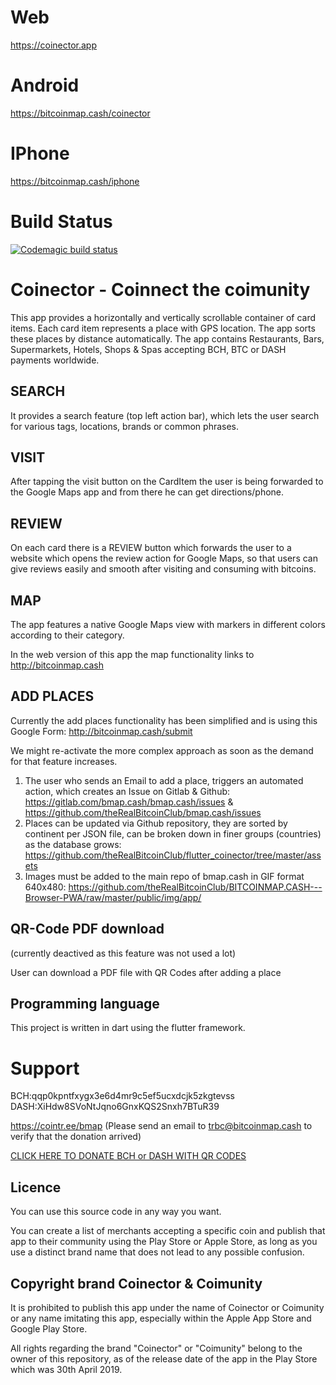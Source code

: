 # Web

https://coinector.app

# Android

https://bitcoinmap.cash/coinector

# IPhone

https://bitcoinmap.cash/iphone

# Build Status

[![Codemagic build status](https://api.codemagic.io/apps/5c883f703bcac0000cbf2083/5c883f703bcac0000cbf2082/status_badge.svg)](https://codemagic.io/apps/5c883f703bcac0000cbf2083/5c883f703bcac0000cbf2082/latest_build)

# Coinector - Coinnect the coimunity

This app provides a horizontally and vertically scrollable container of card items. Each card item represents a place with GPS location. The app sorts these places by distance automatically. The app contains Restaurants, Bars, Supermarkets, Hotels, Shops & Spas accepting BCH, BTC or DASH payments worldwide.

## SEARCH

It provides a search feature (top left action bar), which lets the user search for various tags, locations, brands or common phrases.

## VISIT

After tapping the visit button on the CardItem the user is being forwarded to the Google Maps app and from there he can get directions/phone.

## REVIEW

On each card there is a REVIEW button which forwards the user to a website which opens the review action for Google Maps, so that users can give reviews easily and smooth after visiting and consuming with bitcoins. 

## MAP

The app features a native Google Maps view with markers in different colors according to their category.

In the web version of this app the map functionality links to http://bitcoinmap.cash

## ADD PLACES

Currently the add places functionality has been simplified and is using this Google Form: http://bitcoinmap.cash/submit

We might re-activate the more complex approach as soon as the demand for that feature increases.

1. The user who sends an Email to add a place, triggers an automated action, which creates an Issue on Gitlab & Github:
https://gitlab.com/bmap.cash/bmap.cash/issues & https://github.com/theRealBitcoinClub/bmap.cash/issues
2. Places can be updated via Github repository, they are sorted by continent per JSON file, can be broken down in finer groups (countries) as the database grows:
https://github.com/theRealBitcoinClub/flutter_coinector/tree/master/assets
3. Images must be added to the main repo of bmap.cash in GIF format 640x480:
https://github.com/theRealBitcoinClub/BITCOINMAP.CASH---Browser-PWA/raw/master/public/img/app/

## QR-Code PDF download

(currently deactived as this feature was not used a lot)

User can download a PDF file with QR Codes after adding a place

## Programming language

This project is written in dart using the flutter framework.

# Support

BCH:qqp0kpntfxygx3e6d4mr9c5ef5ucxdcjk5zkgtevss
DASH:XiHdw8SVoNtJqno6GnxKQS2Snxh7BTuR39

https://cointr.ee/bmap (Please send an email to trbc@bitcoinmap.cash to verify that the donation arrived)

[CLICK HERE TO DONATE BCH or DASH WITH QR CODES](https://bitcoinmap.cash/bitcoin-bch-dash-qr-code-generator?bch=qqp0kpntfxygx3e6d4mr9c5ef5ucxdcjk5zkgtevss&dash=XiHdw8SVoNtJqno6GnxKQS2Snxh7BTuR39)

## Licence

You can use this source code in any way you want.

You can create a list of merchants accepting a specific coin and publish that app to their community using the Play Store or Apple Store, as long as you use a distinct brand name that does not lead to any possible confusion.

## Copyright brand Coinector & Coimunity

It is prohibited to publish this app under the name of Coinector or Coimunity or any name imitating this app, especially within the Apple App Store and Google Play Store.

All rights regarding the brand "Coinector" or "Coimunity" belong to the owner of this repository, as of the release date of the app in the Play Store which was 30th April 2019.
